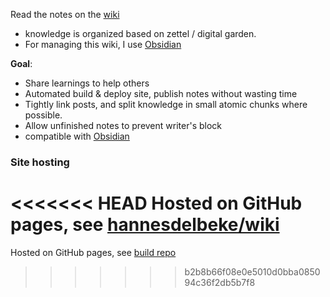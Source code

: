 Read the notes on the [wiki](https://hannesdelbeke.github.io/wiki/)

- knowledge is organized based on zettel / digital garden.  
- For managing this wiki, I use [Obsidian](https://obsidian.md/)
  
**Goal**:
- Share learnings to help others  
- Automated build & deploy site, publish notes without wasting time
- Tightly link posts, and split knowledge in small atomic chunks where possible.
- Allow unfinished notes to prevent writer's block
- compatible with [Obsidian](https://obsidian.md/)

### Site hosting
<<<<<<< HEAD
Hosted on GitHub pages, see [hannesdelbeke/wiki](https://github.com/hannesdelbeke/wiki) 
=======
Hosted on GitHub pages, see [build repo](https://github.com/hannesdelbeke/wiki) 
>>>>>>> b2b8b66f08e0e5010d0bba085094c36f2db5b7f8
